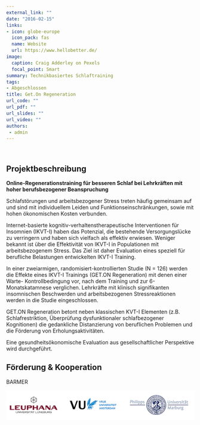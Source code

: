 ```yaml
---
external_link: ""
date: "2016-02-15"
links:
- icon: globe-europe
  icon_pack: fas
  name: Website
  url: https://www.hellobetter.de/
image:
  caption: Craig Adderley on Pexels
  focal_point: Smart
summary: Technikbasiertes Schlaftraining
tags:
- Abgeschlossen
title: Get.On Regeneration
url_code: ""
url_pdf: ""
url_slides: ""
url_video: ""
authors:
 - admin
---
```


&nbsp;

## Projektbeschreibung

**Online-Regenerationstraining für besseren Schlaf bei Lehrkräften mit hoher berufsbezogener Beanspruchung**

Schlafstörungen und arbeitsbezogener Stress treten häufig gemeinsam auf und sind mit individuellem Leiden und Funktionseinschränkungen, sowie mit hohen ökonomischen Kosten verbunden.

Internet-basierte kognitiv-verhaltenstherapeutische Interventionen für Insomnien (IKVT-I) haben das Potenzial, die bestehende Versorgungslücke zu verringern und haben sich vielfach als effektiv erwiesen. Weniger bekannt ist über die Effektivität von IKVT-I in Populationen mit arbeitsbezogenem Stress.  Das Ziel ist daher Evaluation eines speziell für berufliche Belastungen entwickelten IKVT-I Training.

In einer zweiarmigen, randomisiert-kontrollierten Studie (N = 126) werden die Effekte eines IKVT-I Trainings (GET.ON Regeneration) mit denen einer Warte- Kontrollbedingung vor, nach dem Training und zur 6-Monatskatamnese verglichen. Lehrkräfte mit klinisch signifikanten insomnischen Beschwerden und arbeitsbezogenen Stressreaktionen werden in die Studie eingeschlossen.

GET.ON Regeneration betont neben klassischen KVT-I Elementen (z.B. Schlafrestriktion, Überprüfung dysfunktionaler schlafbezogener Kognitionen) die gedankliche Distanzierung von beruflichen Problemen und die Förderung von Erholungsaktivitäten.

Eine gesundheitsökonomische Evaluation aus gesellschaftlicher Perspektive wird durchgeführt.
​
&nbsp;

## Förderung & Kooperation

BARMER

![](banner.png)
